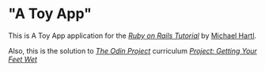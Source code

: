 # "A Toy App"

This is A Toy App application for the
[*Ruby on Rails Tutorial*](https://www.railstutorial.org/)
by [Michael Hartl](https://www.michaelhartl.com/).

Also, this is the solution to [*The Odin Project*](https://www.theodinproject.com/) curriculum [*Project: Getting Your Feet Wet*](https://www.theodinproject.com/courses/ruby-on-rails/lessons/getting-your-feet-wet)
